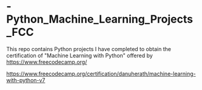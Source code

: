 # -Python_Machine_Learning_Projects_FCC

This repo contains Python projects I have completed to obtain the certification of "Machine Learning with Python" offered by https://www.freecodecamp.org/

https://www.freecodecamp.org/certification/danuherath/machine-learning-with-python-v7
